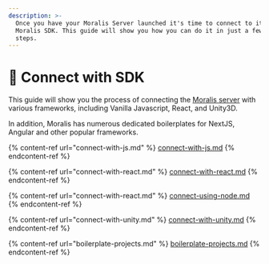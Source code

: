 ```yaml
---
description: >-
  Once you have your Moralis Server launched it's time to connect to it via the
  Moralis SDK. This guide will show you how you can do it in just a few easy
  steps.
---
```


# 🔮 Connect with SDK

This guide will show you the process of connecting the [Moralis server](../getting-started/create-a-moralis-dapp.md#create-a-moralis-dapp) with various frameworks, including Vanilla Javascript, React, and Unity3D.

In addition, Moralis has numerous dedicated boilerplates for NextJS, Angular and other popular frameworks.

{% content-ref url="connect-with-js.md" %}
[connect-with-js.md](connect-with-js.md)
{% endcontent-ref %}

{% content-ref url="connect-with-react.md" %}
[connect-with-react.md](connect-with-react.md)
{% endcontent-ref %}

{% content-ref url="connect-with-react.md" %}
[connect-using-node.md](connect-with-nodeJS.md)
{% endcontent-ref %}

{% content-ref url="connect-with-unity.md" %}
[connect-with-unity.md](connect-with-unity.md)
{% endcontent-ref %}

{% content-ref url="boilerplate-projects.md" %}
[boilerplate-projects.md](boilerplate-projects.md)
{% endcontent-ref %}
